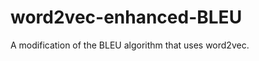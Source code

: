 word2vec-enhanced-BLEU
======================

A modification of the BLEU algorithm that uses word2vec.
